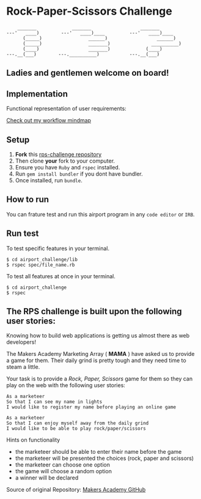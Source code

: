 Rock-Paper-Scissors Challenge
=================

```
    _______             _______                  _______
---'   ____)        ---'   ____)____         ---'   ____)____
      (_____)                 ______)                  ______)
      (_____)                 _______)               __________)
      (____)                  _______)             (____)
---.__(___)        ---.__________)           ---.__(___)

```
## Ladies and gentlemen welcome on board! 


## Implementation

Functional representation of user requirements:

[Check out my workflow mindmap](https://github.com/CorinneBosch/airport_challenge/blob/main/workflow/screenshot.png)

## Setup

1. **Fork** this [rps-challenge repository](https://github.com/CorinneBosch/rps-challenge.git) 
2. Then clone **your** fork to your computer.
3. Ensure you have `Ruby` and `rspec` installed. 
4. Run `gem install bundler` if you dont have bundler.
5. Once installed, run `bundle`.

## How to run

You can frature test and run this airport program in any `code editor` or `IRB`.

## Run test 

To test specific features in your terminal.
```
$ cd airport_challenge/lib
$ rspec spec/file_name.rb
```
To test all features at once in your terminal.
```
$ cd airport_challenge
$ rspec
```

## The RPS challenge is built upon the following user stories:

Knowing how to build web applications is getting us almost there as web developers!

The Makers Academy Marketing Array ( **MAMA** ) have asked us to provide a game for them. Their daily grind is pretty tough and they need time to steam a little.

Your task is to provide a _Rock, Paper, Scissors_ game for them so they can play on the web with the following user stories:

```
As a marketeer
So that I can see my name in lights
I would like to register my name before playing an online game

As a marketeer
So that I can enjoy myself away from the daily grind
I would like to be able to play rock/paper/scissors
```
Hints on functionality

- the marketeer should be able to enter their name before the game
- the marketeer will be presented the choices (rock, paper and scissors)
- the marketeer can choose one option
- the game will choose a random option
- a winner will be declared

Source of original Repository: [Makers Academy GitHub](https://github.com/makersacademy/rps-challenge)
